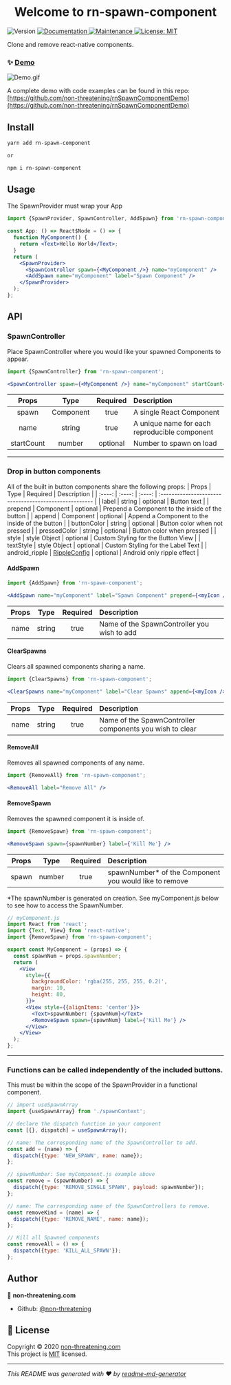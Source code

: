 <h1 align="center">Welcome to rn-spawn-component</h1>
<p>
  <img alt="Version" src="https://img.shields.io/badge/version-0.0.8-blue.svg?cacheSeconds=2592000" />
  <a href="https://github.com/non-threatening/rn-spawn-component#readme" target="_blank">
    <img alt="Documentation" src="https://img.shields.io/badge/documentation-yes-brightgreen.svg" />
  </a>
  <a href="https://github.com/non-threatening/rn-spawn-component/graphs/commit-activity" target="_blank">
    <img alt="Maintenance" src="https://img.shields.io/badge/Maintained%3F-yes-green.svg" />
  </a>
  <a href="https://github.com/non-threatening/rn-spawn-component/blob/master/LICENSE" target="_blank">
    <img alt="License: MIT" src="https://img.shields.io/github/license/non-threatening/rn-spawn-component" />
  </a>
</p>

Clone and remove react-native components.

<!-- ### 🏠 [Homepage](https://github.com/non-threatening/rn-spawn-component#readme) -->

### ✨ [Demo](https://github.com/non-threatening/rnSpawnComponentDemo)

![Demo.gif](https://github.com/non-threatening/rnSpawnComponentDemo/blob/master/demo.gif?raw=true)

A complete demo with code examples can be found in this repo:
[https://github.com/non-threatening/rnSpawnComponentDemo](https://github.com/non-threatening/rnSpawnComponentDemo)

## Install

```sh
yarn add rn-spawn-component

or

npm i rn-spawn-component
```

## Usage

The SpawnProvider must wrap your App

```jsx
import {SpawnProvider, SpawnController, AddSpawn} from 'rn-spawn-component';

const App: () => React$Node = () => {
  function MyComponent() {
    return <Text>Hello World</Text>;
  }
  return (
    <SpawnProvider>
      <SpawnController spawn={<MyComponent />} name="myComponent" />
      <AddSpawn name="myComponent" label="Spawn Component" />
    </SpawnProvider>
  );
};
```

## API

### SpawnController

Place SpawnController where you would like your spawned Components to appear.

```jsx
import {SpawnController} from 'rn-spawn-component';
```

```jsx
<SpawnController spawn={<MyComponent />} name="myComponent" startCount={2} />
```

|   Props    |   Type    | Required | Description                                   |
| :--------: | :-------: | :------: | :-------------------------------------------- |
|   spawn    | Component |   true   | A single React Component                      |
|    name    |  string   |   true   | A unique name for each reproducible component |
| startCount |  number   | optional | Number to spawn on load                       |
---
### Drop in button components

All of the built in button components share the following props:
| Props | Type | Required | Description |
| :----: | :----: | :----: | :----------------------------------------------------- |
| label | string | optional | Button text |
| prepend | Component | optional | Prepend a Component to the inside of the button |
| append | Component | optional | Append a Component to the inside of the button |
| buttonColor | string | optional | Button color when not pressed |
| pressedColor | string | optional | Button color when pressed |
| style | style Object | optional | Custom Styling for the Button View |
| textStyle | style Object | optional | Custom Styling for the Label Text |
| android_ripple | [RippleConfig](https://reactnative.dev/docs/pressable#rippleconfig) | optional | Android only ripple effect |

#### AddSpawn

```jsx
import {AddSpawn} from 'rn-spawn-component';
```

```jsx
<AddSpawn name="myComponent" label="Spawn Component" prepend={<myIcon />} />
```

| Props |  Type  | Required | Description                                 |
| :---: | :----: | :------: | :------------------------------------------ |
| name  | string |   true   | Name of the SpawnController you wish to add |

#### ClearSpawns

Clears all spawned components sharing a name.

```jsx
import {ClearSpawns} from 'rn-spawn-component';
```

```jsx
<ClearSpawns name="myComponent" label="Clear Spawns" append={<myIcon />} />
```

| Props |  Type  | Required | Description                                              |
| :---: | :----: | :------: | :------------------------------------------------------- |
| name  | string |   true   | Name of the SpawnController components you wish to clear |

#### RemoveAll

Removes all spawned components of any name.

```jsx
import {RemoveAll} from 'rn-spawn-component';
```

```jsx
<RemoveAll label="Remove All" />
```

#### RemoveSpawn

Removes the spawned component it is inside of.

```jsx
import {RemoveSpawn} from 'rn-spawn-component';
```

```jsx
<RemoveSpawn spawn={spawnNumber} label={'Kill Me'} />
```

| Props |  Type  | Required | Description                                             |
| :---: | :----: | :------: | :------------------------------------------------------ |
| spawn | number |   true   | spawnNumber\* of the Component you would like to remove |

\*The spawnNumber is generated on creation. See myComponent.js below to see how to access the SpawnNumber.

```jsx
// myComponent.js
import React from 'react';
import {Text, View} from 'react-native';
import {RemoveSpawn} from 'rn-spawn-component';

export const MyComponent = (props) => {
  const spawnNum = props.spawnNumber;
  return (
    <View
      style={{
        backgroundColor: 'rgba(255, 255, 255, 0.2)',
        margin: 10,
        height: 80,
      }}>
      <View style={{alignItems: 'center'}}>
        <Text>spawnNumber: {spawnNum}</Text>
        <RemoveSpawn spawn={spawnNum} label={'Kill Me'} />
      </View>
    </View>
  );
};
```
---

### Functions can be called independently of the included buttons.

This must be within the scope of the SpawnProvider in a functional component.

```jsx
// import useSpawnArray
import {useSpawnArray} from './spawnContext';
```
```jsx
// declare the dispatch function in your component
const [{}, dispatch] = useSpawnArray();
```
```jsx
// name: The corresponding name of the SpawnController to add.
const add = (name) => {
  dispatch({type: 'NEW_SPAWN', name: name});
};

// spawnNumber: See myComponent.js example above
const remove = (spawnNumber) => {
  dispatch({type: 'REMOVE_SINGLE_SPAWN', payload: spawnNumber});
};

// name: The corresponding name of the SpawnControllers to remove.
const removeKind = (name) => {
  dispatch({type: 'REMOVE_NAME', name: name});
};

// Kill all Spawned components
const removeAll = () => {
  dispatch({type: 'KILL_ALL_SPAWN'});
};
```

## Author

👤 **non-threatening.com**

- Github: [@non-threatening](https://github.com/non-threatening)

## 📝 License

Copyright © 2020 [non-threatening.com](https://github.com/non-threatening)<br />
This project is [MIT](https://github.com/non-threatening/rn-spawn-component/blob/master/LICENSE) licensed.

---

_This README was generated with ❤️ by [readme-md-generator](https://github.com/kefranabg/readme-md-generator)_
